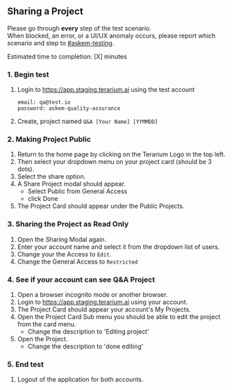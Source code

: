 ## Sharing a Project
Please go through __every__ step of the test scenario.\
When blocked, an error, or a UI/UX anomaly occurs, please report which scenario and step to [\#askem-testing](https://unchartedsoftware.slack.com/archives/C06FGLXB2CE).

Estimated time to completion: [X] minutes

### 1. Begin test
1. Login to https://app.staging.terarium.ai using the test account
    ```
    email: qa@test.io
    password: askem-quality-assurance
    ```
2. Create, project named `Q&A [Your Name] [YYMMDD]`

### 2. Making Project Public
1. Return to the home page by clicking on the Terarium Logo in the top left.
2. Then select your dropdown menu on your project card (should be 3 dots).
3. Select the share option.
4. A Share Project modal should appear.
   - Select Public from General Access
   - click Done
5. The Project Card should appear under the Public Projects.

### 3. Sharing the Project as Read Only
1. Open the Sharing Modal again.
2. Enter your account name and select it from the dropdown list of users.
3. Change your the Access to `Edit`.
4. Change the General Access to `Restricted`

### 4. See if your account can see Q&A Project
1. Open a browser incognito mode or another browser.
2. Login to https://app.staging.terarium.ai using your account.
3. The Project Card should appear your account's My Projects.
4. Open the Project Card Sub menu you should be able to edit the project from the card menu.
   - Change the description to 'Editing project'
5. Open the Project.
   - Change the description to 'done editing'

### 5. End test
1. Logout of the application for both accounts.
